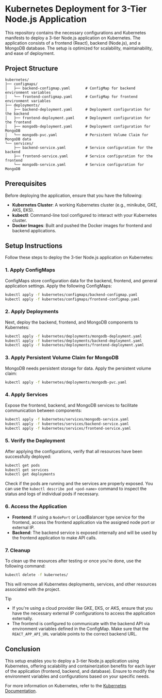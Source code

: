 # Kubernetes Deployment for 3-Tier Node.js Application

This repository contains the necessary configurations and Kubernetes manifests to deploy a 3-tier Node.js application on Kubernetes. The application consists of a frontend (React), backend (Node.js), and a MongoDB database. The setup is optimized for scalability, maintainability, and ease of deployment.

## Project Structure

```plaintext
kubernetes/
├── configmaps/
│   ├── backend-configmap.yaml       # ConfigMap for backend environment variables
│   └── frontend-configmap.yaml      # ConfigMap for frontend environment variables
├── deployments/
│   ├── backend-deployment.yaml      # Deployment configuration for the backend
│   ├── frontend-deployment.yaml     # Deployment configuration for the frontend
│   ├── mongodb-deployment.yaml      # Deployment configuration for MongoDB
│   └── mongodb-pvc.yaml             # Persistent Volume Claim for MongoDB data
└── services/
    ├── backend-service.yaml         # Service configuration for the backend
    ├── frontend-service.yaml        # Service configuration for the frontend
    └── mongodb-service.yaml         # Service configuration for MongoDB
```

## Prerequisites

Before deploying the application, ensure that you have the following:

- **Kubernetes Cluster**: A working Kubernetes cluster (e.g., minikube, GKE, AKS, EKS).
- **kubectl**: Command-line tool configured to interact with your Kubernetes cluster.
- **Docker Images**: Built and pushed the Docker images for frontend and backend applications.

## Setup Instructions

Follow these steps to deploy the 3-tier Node.js application on Kubernetes:

### 1. Apply ConfigMaps

ConfigMaps store configuration data for the backend, frontend, and general application settings. Apply the following ConfigMaps:

```bash
kubectl apply -f kubernetes/configmaps/backend-configmap.yaml
kubectl apply -f kubernetes/configmaps/frontend-configmap.yaml
```

### 2. Apply Deployments

Next, deploy the backend, frontend, and MongoDB components to Kubernetes:

```bash
kubectl apply -f kubernetes/deployments/mongodb-deployment.yaml
kubectl apply -f kubernetes/deployments/backend-deployment.yaml
kubectl apply -f kubernetes/deployments/frontend-deployment.yaml
```

### 3. Apply Persistent Volume Claim for MongoDB

MongoDB needs persistent storage for data. Apply the persistent volume claim:

```bash
kubectl apply -f kubernetes/deployments/mongodb-pvc.yaml
```

### 4. Apply Services

Expose the frontend, backend, and MongoDB services to facilitate communication between components:

```bash
kubectl apply -f kubernetes/services/mongodb-service.yaml
kubectl apply -f kubernetes/services/backend-service.yaml
kubectl apply -f kubernetes/services/frontend-service.yaml
```

### 5. Verify the Deployment

After applying the configurations, verify that all resources have been successfully deployed:

```bash
kubectl get pods
kubectl get services
kubectl get deployments
```

Check if the pods are running and the services are properly exposed. You can use the `kubectl describe pod <pod-name>` command to inspect the status and logs of individual pods if necessary.

### 6. Access the Application

- **Frontend**: If using a `NodePort` or LoadBalancer type service for the frontend, access the frontend application via the assigned node port or external IP.
- **Backend**: The backend service is exposed internally and will be used by the frontend application to make API calls.

### 7. Cleanup

To clean up the resources after testing or once you're done, use the following command:

```bash
kubectl delete -f kubernetes/
```

This will remove all Kubernetes deployments, services, and other resources associated with the project.

> [!TIP]
>
>- If you're using a cloud provider like GKE, EKS, or AKS, ensure that you have the necessary external IP configurations to access the application externally.
>- The frontend is configured to communicate with the backend API via environment variables defined in the ConfigMap. Make sure that the `REACT_APP_API_URL` variable points to the correct backend URL.
>
## Conclusion

This setup enables you to deploy a 3-tier Node.js application using Kubernetes, offering scalability and containerization benefits for each layer of the application (frontend, backend, and database). Ensure to modify the environment variables and configurations based on your specific needs.

For more information on Kubernetes, refer to the [Kubernetes Documentation](https://kubernetes.io/docs/).


